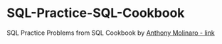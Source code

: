 # SQL-Practice-SQL-Cookbook
SQL Practice Problems from SQL Cookbook by [Anthony Molinaro - link](https://learning.oreilly.com/library/view/sql-cookbook/0596009763/)

